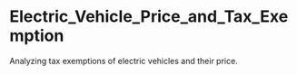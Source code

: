 # Electric_Vehicle_Price_and_Tax_Exemption
Analyzing tax exemptions of electric vehicles and their price.
